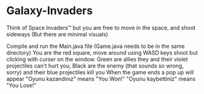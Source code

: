 # Galaxy-Invaders
Think of Space Invaders™ but you are free to move in the space, and shoot sideways (But there are minimal visuals)

Compile and run the Main.java file (Game.java needs to be in the same directory)
You are the red square, move around using WASD keys shoot but clicking with curser on the window.
Green are allies they and their violet projectiles can't hurt you,
Black are the enemy (that sounds so wrong, sorry) and their blue projectiles kill you
When the game ends a pop up will appear
"Oyunu kazandınız" means "You Won!"
"Oyunu kaybettiniz" means "You Lose!"
